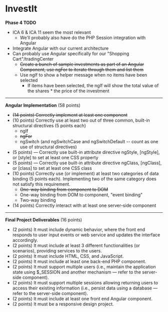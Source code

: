 # InvestIt


__Phase 4 TODO__

- ICA 6 & ICA 11 seem the most relevant
   - We'll probably also have do the PHP Session integration with Angular
- Integrate Angular with our current architecture 
- Can probably use Angular specifically for our "Shopping Cart"/tradingCenter
   - ~~Create a bunch of sample investments as part of an Angular Component, use ngFor to iterate through them and list them~~
   - Use ngIf to show a helper message when no items have been selected
      - If items have been selected, the ngIf will show the total value of the shares * the price of the investment

---
__Angular Implementation__ (58 points)

- ~~(14 points) Correctly implement at least one component~~
- (10 points) Correctly use at least two out of three common, built-in structural directives (5 points each)
   - ngIf
   - ~~ngFor~~
   - ngSwitch (and ngSwitchCase and ngSwitchDefault -- count as one use of structural directives)
- (5 points) — Correctly use built-in attribute directive ngStyle, [ngStyle], or [style] to set at least one CSS property
- (5 points) — Correctly use built-in attribute directive ngClass, [ngClass], or [class] to set at least one CSS class
- (10 points) Correctly use (or implement) at least two categories of data binding (5 points each). Implementing two of the same category does not satisfy this requirement.
   - ~~One-way binding from component to DOM~~
   - One-way binding from DOM to component, "event binding"
   - Two-way binding
- (14 points) Correctly interact with at least one server-side component

---
__Final Project Deliverables__ (16 points)
- (2 points) It must include dynamic behavior, where the front end responds to user input events or web service and updates the interface accordingly.
- (2 points) It must include at least 3 different functionalities (or scenarios), providing services to the users.
- (2 points) It must include HTML, CSS, and JavaScript.
- (2 points) It must include at least one back-end PHP component.
- (2 points) It must support multiple users (i.e., maintain the application state using $_SESSION and another mechanism — refer to the server-side component).
- (2 points) It must support multiple sessions allowing returning users to access their existing information (i.e., persist data using a database — refer to the server-side component).
- (2 points) It must include at least one front end Angular component.
- (2 points) It must be a responsive design project.

